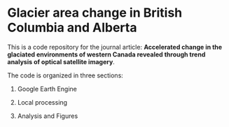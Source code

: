 # Glacier area change in British Columbia and Alberta

This is a code repository for the journal article: **Accelerated change in the glaciated environments of western Canada revealed through trend analysis of optical satellite imagery**. 

The code is organized in three sections: 

1.  Google Earth Engine

2.  Local processing

3.  Analysis and Figures
